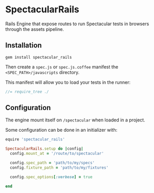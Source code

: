 # SpectacularRails

Rails Engine that expose routes to run Spectacular tests in browsers through the assets pipeline.

## Installation

    gem install spectacular_rails

Then create a `spec.js` or `spec.js.coffee` manifest the `<SPEC_PATH>/javascripts` directory.

This manifest will allow you to load your tests in the runner:

```javascript
//= require_tree ./

```

## Configuration

The engine mount itself on `/spectacular` when loaded in a project.

Some configuration can be done in an initializer with:

```ruby
equire 'spectacular_rails'

SpectacularRails.setup do |config|
  config.mount_at = '/route/to/spectacular'

  config.spec_path = 'path/to/my/specs'
  config.fixture_path = 'path/to/my/fixtures'

  config.spec_options[:verbose] = true

end
```
